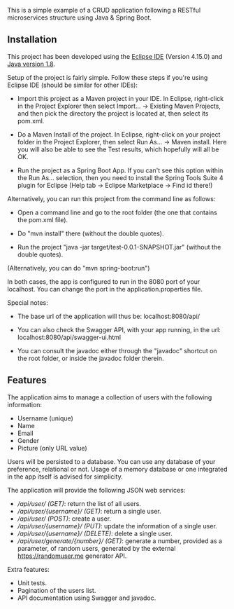 This is a simple example of a CRUD application following a RESTful microservices structure using Java & Spring Boot.

## Installation

This project has been developed using the [Eclipse IDE](https://www.eclipse.org/downloads/) (Version 4.15.0) and [Java version 1.8](https://www.oracle.com/java/technologies/javase-jdk8-downloads.html).

Setup of the project is fairly simple. Follow these steps if you're using Eclipse IDE (should be similar for other IDEs):

 - Import this project as a Maven project in your IDE. In Eclipse, right-click in the Project Explorer then select 
Import... -> Existing Maven Projects, and then pick the directory the project is located at, then select its pom.xml.
 
 - Do a Maven Install of the project. In Eclipse, right-click on your project folder in the Project Explorer, then
select Run As... -> Maven install. Here you will also be able to see the Test results, which hopefully will all be OK.

 - Run the project as a Spring Boot App. If you can't see this option within the Run As... selection, then you need to
install the Spring Tools Suite 4 plugin for Eclipse (Help tab -> Eclipse Marketplace -> Find id there!)

Alternatively, you can run this project from the command line as follows:

 - Open a command line and go to the root folder (the one that contains the pom.xml file).

 - Do "mvn install" there (without the double quotes).

 - Run the project "java -jar target/test-0.0.1-SNAPSHOT.jar" (without the double quotes).

(Alternatively, you can do "mvn spring-boot:run")

In both cases, the app is configured to run in the 8080 port of your localhost. You can change the port in the application.properties file.

Special notes:

 - The base url of the application will thus be: localhost:8080/api/

 - You can also check the Swagger API, with your app running, in the url: localhost:8080/api/swagger-ui.html

 - You can consult the javadoc either through the "javadoc" shortcut on the root folder, or inside the javadoc folder therein.

## Features

The application aims to manage a collection of users with the following information:

* Username (unique)
* Name
* Email
* Gender
* Picture (only URL value)

Users will be persisted to a database. You can use any database of your preference, relational or
not. Usage of a memory database or one integrated in the app itself is advised for simplicity.

The application will provide the following JSON web services:

* */api/user/ (GET)*: return the list of all users.
* */api/user/{username}/ (GET)*: return a single user.
* */api/user/ (POST)*: create a user.
* */api/user/{username}/ (PUT)*: update the information of a single user.
* */api/user/{username}/ (DELETE)*: delete a single user.
* */api/user/generate/{number}/ (GET)*: generate a number, provided as a parameter, of random users, generated by the external https://randomuser.me generator API.

Extra features:

* Unit tests.
* Pagination of the users list.
* API documentation using Swagger and javadoc.
